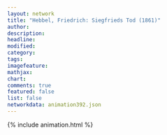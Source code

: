 ```yaml
---
layout: network
title: "Hebbel, Friedrich: Siegfrieds Tod (1861)"
author:
description:
headline:
modified:
category:
tags:
imagefeature: 
mathjax: 
chart: 
comments: true
featured: false
list: false
networkdata: animation392.json
---
```

{% include animation.html %}
